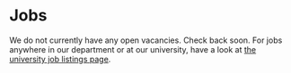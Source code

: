 # Jobs

We do not currently have any open vacancies. Check back soon. For jobs anywhere in our department or at our university, have a look at [the university job listings page](https://workingat.vu.nl/home).
